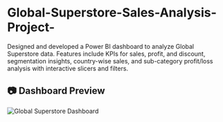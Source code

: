 # Global-Superstore-Sales-Analysis-Project-
Designed and developed a Power BI dashboard to analyze Global Superstore data. Features include KPIs for sales, profit, and discount, segmentation insights, country-wise sales, and sub-category profit/loss analysis with interactive slicers and filters.
## 📷 Dashboard Preview
![Global Superstore Dashboard](powerbidashboard.png)
